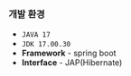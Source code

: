 ### 개발 환경
- `JAVA 17`
- `JDK 17.00.30`
- **Framework** - spring boot
- **Interface** - JAP(Hibernate)
